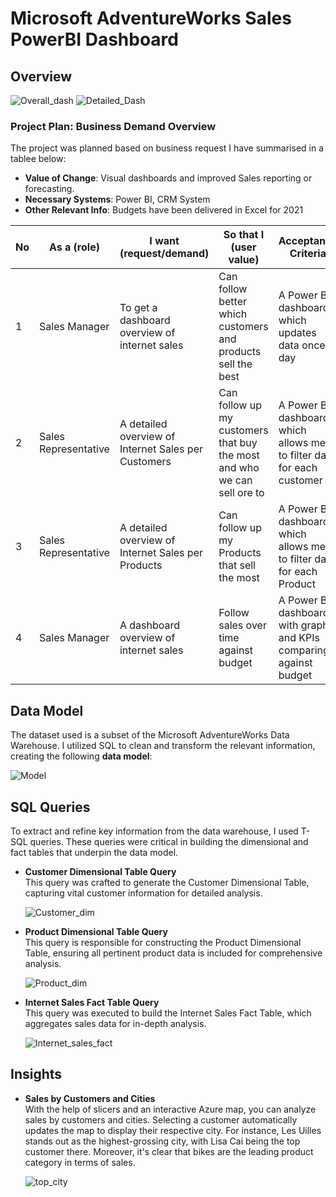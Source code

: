 # Microsoft AdventureWorks Sales PowerBI Dashboard

## Overview
![Overall_dash](https://github.com/user-attachments/assets/b13af47b-3e86-4b71-b836-554d9432a608)
![Detailed_Dash](https://github.com/user-attachments/assets/a205cb67-8cdb-487a-a226-d9370ce2eba3)

### Project Plan: Business Demand Overview

The project was planned based on business request I have summarised in a tablee below:

- **Value of Change**: Visual dashboards and improved Sales reporting or forecasting.
- **Necessary Systems**: Power BI, CRM System
- **Other Relevant Info**: Budgets have been delivered in Excel for 2021


| No | As a (role)            | I want (request/demand)                                | So that I (user value)                                        | Acceptance Criteria                                              |
|----|------------------------|-------------------------------------------------------|---------------------------------------------------------------|------------------------------------------------------------------|
| 1  | Sales Manager          | To get a dashboard overview of internet sales          | Can follow better which customers and products sell the best   | A Power BI dashboard which updates data once a day               |
| 2  | Sales Representative   | A detailed overview of Internet Sales per Customers    | Can follow up my customers that buy the most and who we can sell ore to | A Power BI dashboard which allows me to filter data for each customer |
| 3  | Sales Representative   | A detailed overview of Internet Sales per Products     | Can follow up my Products that sell the most                  | A Power BI dashboard which allows me to filter data for each Product  |
| 4  | Sales Manager          | A dashboard overview of internet sales                 | Follow sales over time against budget                         | A Power BI dashboard with graphs and KPIs comparing against budget |


## Data Model

The dataset used is a subset of the Microsoft AdventureWorks Data Warehouse. I utilized SQL to clean and transform the relevant information, creating the following **data model**:

![Model](https://github.com/user-attachments/assets/31541329-8195-4236-8c68-ef530d38e828)

## SQL Queries

To extract and refine key information from the data warehouse, I used T-SQL queries. These queries were critical in building the dimensional and fact tables that underpin the data model.

- **Customer Dimensional Table Query**  
  This query was crafted to generate the Customer Dimensional Table, capturing vital customer information for detailed analysis.

  ![Customer_dim](https://github.com/user-attachments/assets/ff7a5e59-2c3d-48e5-9dc8-73596dcdd37a)

- **Product Dimensional Table Query**  
  This query is responsible for constructing the Product Dimensional Table, ensuring all pertinent product data is included for comprehensive analysis.

  ![Product_dim](https://github.com/user-attachments/assets/32af91d9-bc82-441d-8e22-29f1d3887728)

- **Internet Sales Fact Table Query**  
  This query was executed to build the Internet Sales Fact Table, which aggregates sales data for in-depth analysis.

  ![Internet_sales_fact](https://github.com/user-attachments/assets/520ff16b-a91b-4ab2-9fd1-428b565063da)

## Insights

- **Sales by Customers and Cities**  
  With the help of slicers and an interactive Azure map, you can analyze sales by customers and cities. Selecting a customer automatically updates the map to display their respective city. For instance, Les Uilles stands out as the highest-grossing city, with Lisa Cai being the top customer there. Moreover, it's clear that bikes are the leading product category in terms of sales.

  ![top_city](https://github.com/user-attachments/assets/50581943-525a-4fea-82fb-f863f247051c)



 




